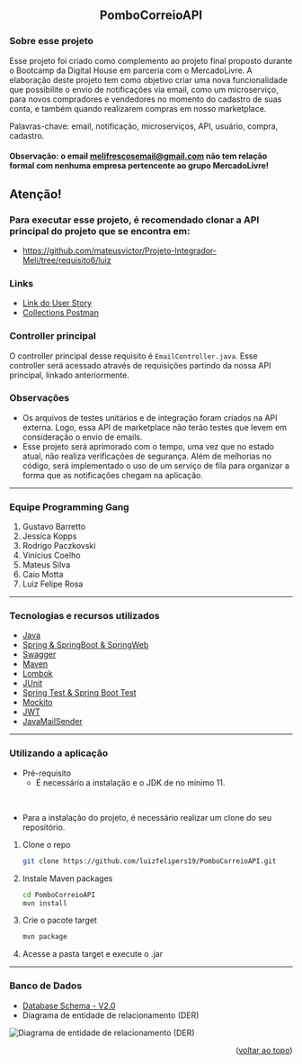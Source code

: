 
<div id="top"></div>
<!--
*** Thanks for checking out the Best-README-Template. If you have a suggestion
*** that would make this better, please fork the repo and create a pull request
*** or simply open an issue with the tag "enhancement".
*** Don't forget to give the project a star!
*** Thanks again! Now go create something AMAZING! :D
-->



<!-- PROJECT SHIELDS -->
<!--
*** I'm using markdown "reference style" links for readability.
*** Reference links are enclosed in brackets [ ] instead of parentheses ( ).
*** See the bottom of this document for the declaration of the reference variables
*** for contributors-url, forks-url, etc. This is an optional, concise syntax you may use.
*** https://www.markdownguide.org/basic-syntax/#reference-style-links
-->

<!-- PROJECT LOGO -->
<br />
<div align="center">
  <h2 align="center">PomboCorreioAPI</h2>
</div> 

### Sobre esse projeto
Esse projeto foi criado como complemento ao projeto final proposto durante o Bootcamp da Digital House em parceria com o MercadoLivre.
A elaboração deste projeto tem como objetivo criar uma nova funcionalidade que possibilite o envio de notificações via email, como um microserviço, para novos compradores e vendedores no momento do cadastro de suas conta, e também quando realizarem compras em nosso marketplace.

Palavras-chave: email, notificação, microserviços, API, usuário, compra, cadastro.

#### Observação: o email melifrescosemail@gmail.com não tem relação formal com nenhuma empresa pertencente ao grupo MercadoLivre!

<!---
### Coverage
![Coverage Controller](./screenshots/controller-coverage.png)
![Coverage Service](./screenshots/service-coverage.png)
-->

## Atenção!
### Para executar esse projeto, é recomendado clonar a API principal do projeto que se encontra em:
- https://github.com/mateusvictor/Projeto-Integrador-Meli/tree/requisito6/luiz

### Links
* [Link do User Story](./doc/user-story.pdf)
* [Collections Postman](./doc/postman.json)


<!---
### Tabelas criadas
![Database Schema Video - V1.0](./screenshots/requisito-6-rodrigo.png)

### Swagger
![Database Schema Video - V1.0](./screenshots/routes-requisito-6-rodrigo.png)
-->

### Controller principal
O controller principal desse requisito é `EmailController.java`. Esse controller será acessado através de requisições partindo da nossa API principal, linkado anteriormente.

### Observações
- Os arquivos de testes unitários e de integração foram criados na API externa. Logo, essa API de marketplace não terão testes que levem em consideração o envio de emails.
- Esse projeto será aprimorado com o tempo, uma vez que no estado atual, não realiza verificações de segurança. Além de melhorias no código, será implementado o uso de um serviço de fila para organizar a forma que as notificações chegam na aplicação.

---
### Equipe Programming Gang
1. Gustavo Barretto
2. Jessica Kopps
3. Rodrigo Paczkovski
4. Vinícius Coelho
5. Mateus Silva
6. Caio Motta
7. Luiz Felipe Rosa

---
### Tecnologias e recursos utilizados

* [Java](https://www.java.com/pt-BR/)
* [Spring & SpringBoot & SpringWeb](https://spring.io/)
* [Swagger](https://swagger.io/)
* [Maven](https://maven.apache.org/)
* [Lombok](https://projectlombok.org/)
* [JUnit](https://junit.org)
* [Spring Test & Spring Boot Test](https://spring.io/)
* [Mockito](https://site.mockito.org)
* [JWT](https://jwt.io/)
* [JavaMailSender](#)

---
<!-- GETTING STARTED -->
### Utilizando a aplicação
- Pré-requisito
  - É necessário a instalação e o JDK de no mínimo 11.    
<br> 

- Para a instalação do projeto, é necessário realizar um clone do seu repositório.


1. Clone o repo
   ```sh
   git clone https://github.com/luizfelipers19/PomboCorreioAPI.git
   ```
2. Instale Maven packages
   ```sh
   cd PomboCorreioAPI
   mvn install
   ```
3. Crie o pacote target
   ```sh
   mvn package
   ```
4. Acesse a pasta target e execute o .jar
    

---
### Banco de Dados

* [Database Schema - V2.0](./screenshots/db-schema-v2.png)
* Diagrama de entidade de relacionamento (DER)

![Diagrama de entidade de relacionamento (DER)](./screenshots/db-schema-v2.png)


<p align="right">(<a href="#top">voltar ao topo</a>)</p>


